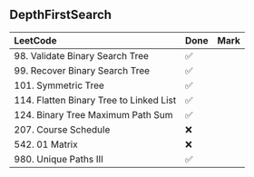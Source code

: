 ## DepthFirstSearch

|          LeetCode                 | Done | Mark |
| :---                              | ---- | ---- |
| 98. Validate Binary Search Tree |  ✅  |    |
| 99. Recover Binary Search Tree |  ✅  |    |
| 101. Symmetric Tree |  ✅  |    |
| 114. Flatten Binary Tree to Linked List |  ✅  |    |
| 124. Binary Tree Maximum Path Sum |  ✅  |    |
| 207. Course Schedule |  ❌  |    |
| 542. 01 Matrix |  ❌  |    |
| 980. Unique Paths III |  ✅  |    |
